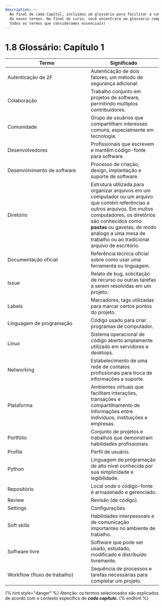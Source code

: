 ```yaml
---
description: >-
  Ao final de cada Capítul, incluímos um glossário para facilitar a compreensão
  de novos termos. No final do curso, você encontrará um glossário completo com
  todos os termos que consideramos essenciais!
---
```


# 1.8 Glossário: Capítulo 1

<table data-full-width="true"><thead><tr><th width="257">Termo</th><th>Significado</th></tr></thead><tbody><tr><td>Autenticação de 2F</td><td>Autenticação de dois fatores, um método de segurança adicional.</td></tr><tr><td>Colaboração</td><td>Trabalho conjunto em projetos de software, permitindo múltiplos contribuidores.</td></tr><tr><td>Comunidade</td><td>Grupo de usuários que compartilham interesses comuns, especialmente em tecnologia.</td></tr><tr><td>Desenvolvedores</td><td>Profissionais que escrevem e mantêm código-fonte para software.</td></tr><tr><td>Desenvolvimento de software</td><td>Processo de criação, design, implantação e suporte de software.</td></tr><tr><td>Diretório</td><td>Estrutura utilizada para organizar arquivos em um computador ou um arquivo que contém referências a outros arquivos. Em muitos computadores, os diretórios são conhecidos como <strong>pastas</strong> ou gavetas, de modo análogo a uma mesa de trabalho ou ao tradicional arquivo de escritório.</td></tr><tr><td>Documentação oficial</td><td>Referência técnica oficial sobre como usar uma ferramenta ou linguagem.</td></tr><tr><td>Issue</td><td>Relato de bug, solicitação de recurso ou outras tarefas a serem resolvidas em um projeto.</td></tr><tr><td>Labels</td><td>Marcadores, tags utilizadas para marcar certos pontos do projeto.</td></tr><tr><td>Linguagem de programação</td><td>Código usado para criar programas de computador.</td></tr><tr><td>Linux</td><td>Sistema operacional de código aberto amplamente utilizado em servidores e desktops.</td></tr><tr><td>Networking</td><td>Estabelecimento de uma rede de contatos profissionais para troca de informações e suporte.</td></tr><tr><td>Plataforma</td><td>Ambientes virtuais que facilitam interações, transações e compartilhamento de informações entre indivíduos, instituições e empresas.</td></tr><tr><td>Portfólio</td><td>Conjunto de projetos e trabalhos que demonstram habilidades profissionais.</td></tr><tr><td>Profile</td><td>Perfil de usuário.</td></tr><tr><td>Python</td><td>Linguagem de programação de alto nível conhecida por sua simplicidade e legibilidade.</td></tr><tr><td>Repositório</td><td>Local onde o código-fonte é armazenado e gerenciado.</td></tr><tr><td>Review</td><td>Revisão (de código).</td></tr><tr><td>Settings</td><td>Configurações.</td></tr><tr><td>Soft skills</td><td>Habilidades interpessoais e de comunicação importantes no ambiente de trabalho.</td></tr><tr><td>Software livre</td><td>Software que pode ser usado, estudado, modificado e distribuído livremente.</td></tr><tr><td>Workflow (fluxo de trabalho)</td><td>Sequência de processos e tarefas necessárias para completar um projeto.</td></tr></tbody></table>

{% hint style="danger" %}
Atenção: os termos selecionados são explicados de acordo com o contexto específico de _**cada capítulo**_**.**
{% endhint %}
